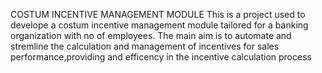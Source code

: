 COSTUM INCENTIVE MANAGEMENT MODULE
This is a project used to develope a costum incentive management module tailored for a banking organization with no of employees.
The main aim is to automate and stremline the calculation and management of incentives for sales performance,providing and efficency in the incentive calculation process
